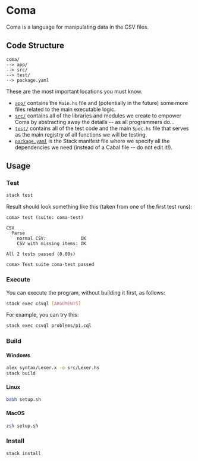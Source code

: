 # Coma

Coma is a language for manipulating data in the CSV files.

## Code Structure

```
coma/
--> app/
--> src/
--> test/
--> package.yaml
```

These are the most important locations you must know.

- [`app/`](app/) contains the `Main.hs` file and (potentially in the future)
  some more
  files related to the main executable logic.
- [`src/`](src/) contains all of the libraries and modules we create to empower
  Coma by
  abstracting away the details -- as all programmers do...
- [`test/`](test/) contains all of the test code and the main `Spec.hs` file
  that serves
  as the main registry of all functions we will be testing.
- [`package.yaml`](package.yaml) is the Stack manifest file where we specify all
  the dependencies we need (instead of a Cabal file -- do not edit it!).

## Usage

### Test

```bash
stack test
```

Result should look something like this (taken from one of the first test runs):

```
coma> test (suite: coma-test)

CSV
  Parse
    normal CSV:             OK
    CSV with missing items: OK

All 2 tests passed (0.00s)

coma> Test suite coma-test passed
```

### Execute

You can execute the program, without building it first, as follows:

```bash
stack exec csvql [ARGUMENTS]
```

For example, you can try this:

```bash
stack exec csvql problems/p1.cql
```

### Build

#### Windows

```bash
alex syntax/Lexer.x -o src/Lexer.hs
stack build
```

#### Linux

```bash
bash setup.sh
```

#### MacOS

```bash
zsh setup.sh
```

### Install

```bash
stack install
```
